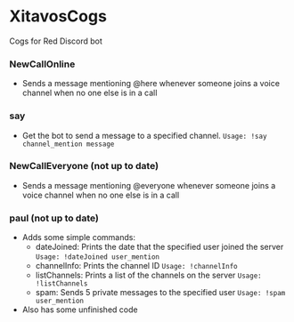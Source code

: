 # XitavosCogs
Cogs for Red Discord bot

### NewCallOnline
- Sends a message mentioning @here whenever someone joins a voice channel when no one else is in a call

### say
- Get the bot to send a message to a specified channel. ```Usage: !say channel_mention message```

### NewCallEveryone (not up to date)
- Sends a message mentioning @everyone whenever someone joins a voice channel when no one else is in a call

### paul (not up to date)
- Adds some simple commands: 
    - dateJoined: Prints the date that the specified user joined the server ```Usage: !dateJoined user_mention```
    - channelInfo: Prints the channel ID ```Usage: !channelInfo```
    - listChannels: Prints a list of the channels on the server ```Usage: !listChannels```
    - spam: Sends 5 private messages to the specified user ```Usage: !spam user_mention```
- Also has some unfinished code
